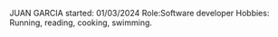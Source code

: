 JUAN GARCIA
started: 01/03/2024
Role:Software developer
Hobbies: Running, reading, cooking, swimming.
